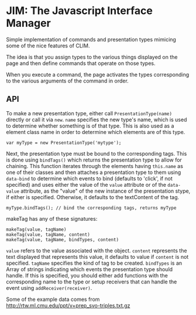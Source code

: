 # JIM: The Javascript Interface Manager

Simple implementation of commands and presentation types mimicing some of the
nice features of CLIM.

The idea is that you assign types to the various things displayed on the page
and then define commands that operate on those types.

When you execute a command, the page activates the types corresponding to the
various arguments of the command in order.

## API

To make a new presentation type, either call `PresentationType(name)` directly
or call it via `new`.  `name` specifies the new type's name, which is used to
determine whether something is of that type.  This is also used as a element
class name in order to determine which elements are of this type.

```
var myType = new PresentationType('mytype');
```

Next, the presentation type must be bound to the corresponding tags. This is
done using `bindTags()` which returns the presentation type to allow for
chaining. This function iterates through the elements having `this.name` as one
of their classes and then attaches a presentation type to them using `data-bind`
to determine which events to bind (defaults to 'click', if not specified) and
uses either the value of the `value` attribute or of the `data-value` attribute,
as the "value" of the new instance of the presentation stype, if either is
specified. Otherwise, it defaults to the textContent of the tag.

```
myType.bindTags(); // bind the corresponding tags, returns myType
```

makeTag has any of these signatures:

```
makeTag(value, tagName)
makeTag(value, tagName, content)
makeTag(value, tagName, bindTypes, content)
```

`value` refers to the value associated with the object.  `content` represents
the text displayed that represents this value, it defaults to value if `content`
is not specified.  `tagName` specifies the kind of tag to be created.
`bindTypes` is an Array of strings indicating which events the presentation type
should handle.   If this is specified, you should either add functions with the
corresponding name to the type or setup receivers that can handle the event
using `addReceiver(receiver)`.

Some of the example data comes from http://rtw.ml.cmu.edu/ppt/v+prep_svo-triples.txt.gz
